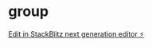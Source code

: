 # group

[Edit in StackBlitz next generation editor ⚡️](https://stackblitz.com/~/github.com/nakisisageorge/group)